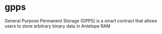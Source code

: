 # gpps
General Purpose Permanent Storage (GPPS) is a smart contract that allows users to store arbitrary binary data in Antelope RAM
